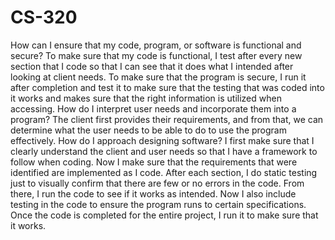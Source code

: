# CS-320
How can I ensure that my code, program, or software is functional and secure?
To make sure that my code is functional, I test after every new section that I code so that I can see that it does what I intended after looking at client needs. To make sure that the program is secure, I run it after completion and test it to make sure that the testing that was coded into it works and makes sure that the right information is utilized when accessing. 
How do I interpret user needs and incorporate them into a program?
The client first provides their requirements, and from that, we can determine what the user needs to be able to do to use the program effectively.
How do I approach designing software?
I first make sure that I clearly understand the client and user needs so that I have a framework to follow when coding. Now I make sure that the requirements that were identified are implemented as I code. After each section, I do static testing just to visually confirm that there are few or no errors in the code. From there, I run the code to see if it works as intended. Now I also include testing in the code to ensure the program runs to certain specifications. Once the code is completed for the entire project, I run it to make sure that it works.

